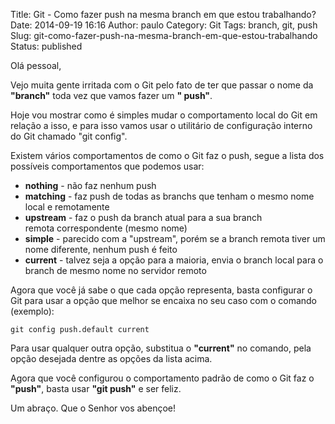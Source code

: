 Title: Git - Como fazer push na mesma branch em que estou trabalhando?
Date: 2014-09-19 16:16
Author: paulo
Category: Git
Tags: branch, git, push
Slug: git-como-fazer-push-na-mesma-branch-em-que-estou-trabalhando
Status: published

Olá pessoal,

Vejo muita gente irritada com o Git pelo fato de ter que passar o nome da **"branch"** toda vez que vamos fazer um **" push"**.

Hoje vou mostrar como é simples mudar o comportamento local do Git em relação a isso, e para isso vamos usar o utilitário de configuração interno do Git chamado "git config".

Existem vários comportamentos de como o Git faz o push, segue a lista dos possíveis comportamentos que podemos usar:

-   **nothing** - não faz nenhum push
-   **matching** - faz push de todas as branchs que tenham o mesmo nome local e remotamente
-   **upstream** - faz o push da branch atual para a sua branch remota correspondente (mesmo nome)
-   **simple** - parecido com a "upstream", porém se a branch remota tiver um nome diferente, nenhum push é feito
-   **current** - talvez seja a opção para a maioria, envia o branch local para o branch de mesmo nome no servidor remoto

Agora que você já sabe o que cada opção representa, basta configurar o Git para usar a opção que melhor se encaixa no seu caso com o comando (exemplo):

    git config push.default current

Para usar qualquer outra opção, substitua o **"current"** no comando, pela opção desejada dentre as opções da lista acima.

Agora que você configurou o comportamento padrão de como o Git faz o **"push"**, basta usar **"git push"** e ser feliz.

Um abraço. Que o Senhor vos abençoe!

